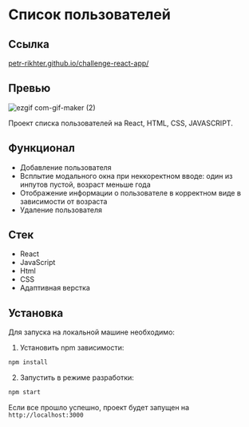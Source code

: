 # Список пользователей 

## Ссылка

[petr-rikhter.github.io/challenge-react-app/](https://petr-rikhter.github.io/react-users-list/)

## Превью

![ezgif com-gif-maker (2)](https://user-images.githubusercontent.com/105044705/201488125-b8bb1f1f-b925-4ce4-b5e3-4d6f5d5d4b2e.gif)

Проект списка пользователей на React, HTML, CSS, JAVASCRIPT.

## Функционал

- Добавление пользователя
- Всплытие модального окна при неккоректном вводе: один из инпутов пустой, возраст меньше года
- Отображение информации о пользователе в корректном виде в зависимости от возраста
- Удаление пользователя


## Стек

- React
- JavaScript
- Html
- CSS
- Адаптивная верстка

## Установка

Для запуска на локальной машине необходимо:</br>

1. Установить npm зависимости:</br>

```sh
npm install
```

2. Запустить в режиме разработки:</br>

```sh
npm start
```

Если все прошло успешно, проект будет запущен на `http://localhost:3000`
